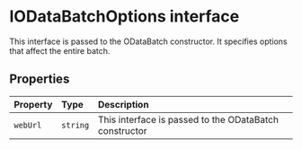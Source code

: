 # IODataBatchOptions interface





This interface is passed to the ODataBatch constructor. It specifies options 
that affect the entire batch.


## Properties

| Property	   | Type	| Description|
|:-------------|:-------|:-----------|
|`webUrl`      | `string` | This interface is passed to the ODataBatch constructor |





